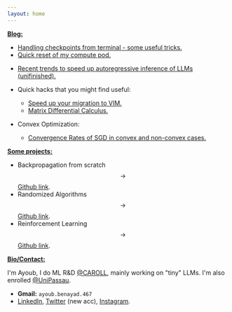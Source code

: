 ```yaml
---
layout: home
---
```



<ins> **Blog:**</ins>


* [Handling checkpoints from terminal - some useful tricks.](/blogs/linux)
* [Quick reset of my compute pod.](/blogs/container)
<!-- [Investigating Kronecker Products as  xx](/blogs/distill/main.pdf) -->
* [Recent trends to speed up autoregressive inference of LLMs (unifinished).](/blogs/fastinference)
* Quick hacks that you might find useful: 
    * [Speed up your migration to VIM.](/blogs/vim)
    * [Matrix Differential Calculus.](/blogs/enter_the_matrix)

* Convex Optimization:
  * [Convergence Rates of SGD in convex and non-convex cases.](/blogs/SGD)

<ins>**Some projects:**</ins>
* Backpropagation from scratch $$\rightarrow$$ [Github link](https://github.com/eigenAyoub/check-your-gradients).
* Randomized Algorithms $$\rightarrow$$ [Github link](https://github.com/eigenAyoub/randomised-algorithms). 
* Reinforcement Learning $$\rightarrow$$ [Github link](https://github.com/eigenAyoub/reinforcement-learning).

<ins>**Bio/Contact:**</ins>

I'm Ayoub, I do ML R&D [@CAROLL](https://ca-roll.github.io/), mainly working on "tiny" LLMs. 
I'm also enrolled [@UniPassau](https://www.uni-passau.de/en/msc-compmaths). 

* **Gmail:** `ayoub.benayad.467`
* [LinkedIn](https://www.linkedin.com/in/benayad/),
[Twitter](https://www.twitter.com/benayad_) (new acc),
[Instagram](https://www.instagram.com/curl.ayoub/).
